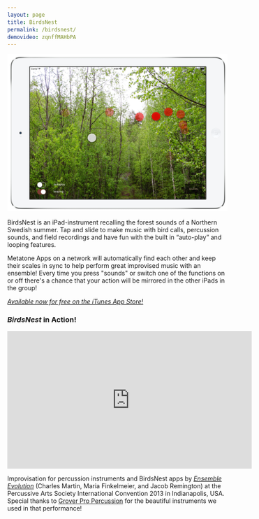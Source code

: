 ```yaml
---
layout: page
title: BirdsNest
permalink: /birdsnest/
demovideo: zqnffMAHbPA
---
```


![BirdsNest in action.](/images/apps/birdsnest.png)

BirdsNest is an iPad-instrument recalling the forest sounds of a Northern Swedish summer. Tap and slide to make music with bird calls, percussion sounds, and field recordings and have fun with the built in “auto-play” and looping features.

Metatone Apps on a network will automatically find each other and keep their scales in sync to help perform great improvised music with an ensemble! Every time you press "sounds" or switch one of the functions on or off there's a chance that your action will be mirrored in the other iPads in the group!


<a href="https://itunes.apple.com/app/birdsnest/id858342657" target="itunes_store"><em>Available now for free on the iTunes App Store!</em></a>

### _BirdsNest_ in Action!

<iframe  style="display:block; margin:0 auto;" width="560" height="315" src="https://www.youtube.com/embed/{{ page.demovideo }}" frameborder="0" allowfullscreen></iframe>

Improvisation for percussion instruments and BirdsNest apps by [_Ensemble Evolution_][0] (Charles Martin, Maria Finkelmeier, and Jacob Remington) at the Percussive Arts Society International Convention 2013 in Indianapolis, USA. Special thanks to [Grover Pro Percussion][1] for the beautiful instruments we used in that performance!

[0]: http://ensemble-evolution.com
[1]: http://groverpro.com/

